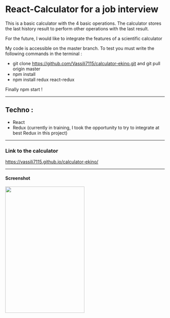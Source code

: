 # React-Calculator for a job interview
This is a basic calculator with the 4 basic operations. 
The calculator stores the last history result to perform other operations with the last result.

For the future, I would like to integrate the features of a scientific calculator

My code is accessible on the master branch.
To test you must write the following commands in the terminal : 
- git clone https://github.com/Vassili7115/calculator-ekino.git and git pull origin master
- npm install
- npm install redux react-redux

Finally npm start !

----

## Techno : 
- React
- Redux (currently in training, I took the opportunity to try to integrate at best Redux in this project)

----

### Link to the calculator
https://vassili7115.github.io/calculator-ekino/

----

#### Screenshot
<img src="https://zupimages.net/up/19/01/9l20.png" width="250" height="400">
